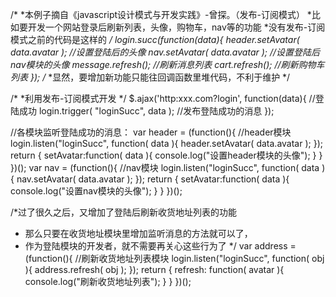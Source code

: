 /*
*本例子摘自《javascript设计模式与开发实践》-曾探。（发布-订阅模式）
*比如要开发一个网站登录后刷新列表，头像，购物车，nav等的功能
*没有发布-订阅模式之前的代码是这样的
*/
login.succ(function(data){
    header.setAvatar( data.avatar );    //设置登陆后的头像
    nav.setAvatar( data.avatar );       //设置登陆后nav模块的头像
    message.refresh();                  //刷新消息列表
    cart.refresh();                     //刷新购物车列表
});
/*
*显然，要增加新功能只能往回调函数里堆代码，不利于维护
*/



/*
*利用发布-订阅模式开发
*/
$.ajax('http:xxx.com?login', function(data){        //登陆成功
    login.trigger( "loginSucc", data );             //发布登陆成功的消息
});

//各模块监听登陆成功的消息：
var header = (function(){           //header模块
    login.listen("loginSucc", function( data ){
        header.setAvatar( data.avatar );
    });
    return {
        setAvatar:function( data ){
            console.log("设置header模块的头像");
        }
    }
})();
var nav = (function(){              //nav模块
    login.listen("loginSucc", function( data ){
        nav.setAvatar( data.avatar );
    });
    return {
        setAvatar:function( data ){
            console.log("设置nav模块的头像");
        }
    }
})();

/*过了很久之后，又增加了登陆后刷新收货地址列表的功能
* 那么只要在收货地址模块里增加监听消息的方法就可以了，
* 作为登陆模块的开发者，就不需要再关心这些行为了
*/
var address = (function(){                      //刷新收货地址列表模块
    login.listen("loginSucc", function( obj ){
        address.refresh( obj );
    });
    return {
        refresh: function( avatar ){
            console.log("刷新收货地址列表");
        }
    }
})();
